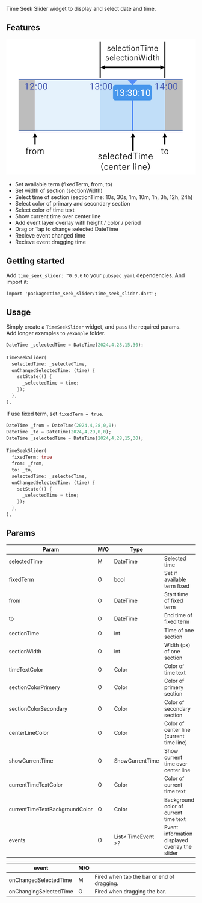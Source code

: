 <!--
This README describes the package. If you publish this package to pub.dev,
this README's contents appear on the landing page for your package.

For information about how to write a good package README, see the guide for
[writing package pages](https://dart.dev/guides/libraries/writing-package-pages).

For general information about developing packages, see the Dart guide for
[creating packages](https://dart.dev/guides/libraries/create-library-packages)
and the Flutter guide for
[developing packages and plugins](https://flutter.dev/developing-packages).
-->

Time Seek Slider widget to display and select date and time.

## Features

![](doc/images/time_seek_slider_001.png)

- Set available term (fixedTerm, from, to)
- Set width of section (sectionWidth)
- Select time of section (sectionTime: 10s, 30s, 1m, 10m, 1h, 3h, 12h, 24h)
- Select color of primary and secondary section
- Select color of time text
- Show current time over center line
- Add event layer overlay with height / color / period
- Drag or Tap to change selected DateTime
- Recieve event changed time
- Recieve event dragging time

## Getting started

Add `time_seek_slider: ^0.0.6` to your `pubspec.yaml` dependencies. And import it:
```
import 'package:time_seek_slider/time_seek_slider.dart';
```

## Usage

Simply create a `TimeSeekSlider` widget, and pass the required params.   
Add longer examples to `/example` folder.
```dart
DateTime _selectedTime = DateTime(2024,4,28,15,30);

TimeSeekSlider(
  selectedTime: _selectedTime,
  onChangedSelectedTime: (time) {
    setState(() {
      _selectedTime = time;
    });
  },
),
```

If use fixed term, set `fixedTerm = true`.
```dart
DateTime _from = DateTime(2024,4,28,0,0);
DateTime _to = DateTime(2024,4,29,0,0);
DateTime _selectedTime = DateTime(2024,4,28,15,30);

TimeSeekSlider(
  fixedTerm: true
  from: _from,
  to: _to,
  selectedTime: _selectedTime,
  onChangedSelectedTime: (time) {
    setState(() {
      _selectedTime = time;
    });
  },
),
```


## Params

| Param | M/O | Type |  |
|--|--|--|--|
| selectedTime | M | DateTime | Selected time |
| fixedTerm | O | bool | Set if available term fixed |
| from | O | DateTime | Start time of fixed term |
| to | O | DateTime | End time of fixed term |
| sectionTime | O | int | Time of one section |
| sectionWidth | O | int | Width (px) of one section |
| timeTextColor | O | Color | Color of time text |
| sectionColorPrimery | O | Color | Color of primery section |
| sectionColorSecondary | O | Color | Color of secondary section |
| centerLineColor | O | Color | Color of center line (current time line) |
| showCurrentTime | O | ShowCurrentTime | Show current time over center line |
| currentTimeTextColor | O | Color | Color of current time text |
| currentTimeTextBackgroundColor | O | Color | Background color of current time text |
| events | O | List< TimeEvent >? | Event information displayed overlay the slider |


| event | M/O |  |
|--|--|--|
| onChangedSelectedTime  | M | Fired when tap the bar or end of dragging. |
| onChangingSelectedTime | O | Fired when dragging the bar. |

